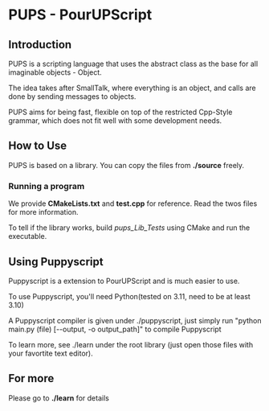 # PUPS - PourUPScript

## Introduction

PUPS is a scripting language that uses the abstract class as the base for all imaginable objects - Object.

The idea takes after SmallTalk, where everything is an object, and calls are done by sending messages to objects.

PUPS aims for being fast, flexible on top of the restricted Cpp-Style grammar, which does not fit well with some development needs.

## How to Use

PUPS is based on a library. You can copy the files from **./source** freely.

### Running a program

We provide **CMakeLists.txt** and **test.cpp** for reference. Read the twos files for more information.

To tell if the library works, build *pups_Lib_Tests* using CMake and run the executable.

## Using Puppyscript

Puppyscript is a extension to PourUPScript and is much easier to use.

To use Puppyscript, you'll need Python(tested on 3.11, need to be at least 3.10)

A Puppyscript compiler is given under ./puppyscript, just simply run "python main.py (file) [--output, -o output_path]" to compile Puppyscript

To learn more, see ./learn under the root library (just open those files with your favortite text editor).

## For more

Please go to **./learn** for details
